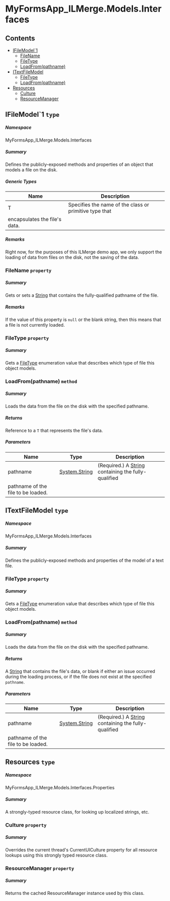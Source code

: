 ﻿<a name='assembly'></a>
# MyFormsApp_ILMerge.Models.Interfaces

## Contents

- [IFileModel\`1](#T-MyFormsApp_ILMerge-Models-Interfaces-IFileModel`1 'MyFormsApp_ILMerge.Models.Interfaces.IFileModel`1')
  - [FileName](#P-MyFormsApp_ILMerge-Models-Interfaces-IFileModel`1-FileName 'MyFormsApp_ILMerge.Models.Interfaces.IFileModel`1.FileName')
  - [FileType](#P-MyFormsApp_ILMerge-Models-Interfaces-IFileModel`1-FileType 'MyFormsApp_ILMerge.Models.Interfaces.IFileModel`1.FileType')
  - [LoadFrom(pathname)](#M-MyFormsApp_ILMerge-Models-Interfaces-IFileModel`1-LoadFrom-System-String- 'MyFormsApp_ILMerge.Models.Interfaces.IFileModel`1.LoadFrom(System.String)')
- [ITextFileModel](#T-MyFormsApp_ILMerge-Models-Interfaces-ITextFileModel 'MyFormsApp_ILMerge.Models.Interfaces.ITextFileModel')
  - [FileType](#P-MyFormsApp_ILMerge-Models-Interfaces-ITextFileModel-FileType 'MyFormsApp_ILMerge.Models.Interfaces.ITextFileModel.FileType')
  - [LoadFrom(pathname)](#M-MyFormsApp_ILMerge-Models-Interfaces-ITextFileModel-LoadFrom-System-String- 'MyFormsApp_ILMerge.Models.Interfaces.ITextFileModel.LoadFrom(System.String)')
- [Resources](#T-MyFormsApp_ILMerge-Models-Interfaces-Properties-Resources 'MyFormsApp_ILMerge.Models.Interfaces.Properties.Resources')
  - [Culture](#P-MyFormsApp_ILMerge-Models-Interfaces-Properties-Resources-Culture 'MyFormsApp_ILMerge.Models.Interfaces.Properties.Resources.Culture')
  - [ResourceManager](#P-MyFormsApp_ILMerge-Models-Interfaces-Properties-Resources-ResourceManager 'MyFormsApp_ILMerge.Models.Interfaces.Properties.Resources.ResourceManager')

<a name='T-MyFormsApp_ILMerge-Models-Interfaces-IFileModel`1'></a>
## IFileModel\`1 `type`

##### Namespace

MyFormsApp_ILMerge.Models.Interfaces

##### Summary

Defines the publicly-exposed methods and properties of an object that models a
file on the disk.

##### Generic Types

| Name | Description |
| ---- | ----------- |
| T | Specifies the name of the class or primitive type that
encapsulates the file's data. |

##### Remarks

Right now, for the purposes of this ILMerge demo app, we only support
the loading of data from files on the disk, not the saving of the data.

<a name='P-MyFormsApp_ILMerge-Models-Interfaces-IFileModel`1-FileName'></a>
### FileName `property`

##### Summary

Gets or sets a [String](http://msdn.microsoft.com/query/dev14.query?appId=Dev14IDEF1&l=EN-US&k=k:System.String 'System.String') that contains the fully-qualified
pathname of the file.

##### Remarks

If the value of this property is `null` or the blank
string, then this means that a file is not currently loaded.

<a name='P-MyFormsApp_ILMerge-Models-Interfaces-IFileModel`1-FileType'></a>
### FileType `property`

##### Summary

Gets a [FileType](#T-MyFormsApp_ILMerge-Models-Constants-FileType 'MyFormsApp_ILMerge.Models.Constants.FileType')
enumeration value that describes which type of file this object models.

<a name='M-MyFormsApp_ILMerge-Models-Interfaces-IFileModel`1-LoadFrom-System-String-'></a>
### LoadFrom(pathname) `method`

##### Summary

Loads the data from the file on the disk with the specified pathname.

##### Returns

Reference to a `T` that represents the file's
data.

##### Parameters

| Name | Type | Description |
| ---- | ---- | ----------- |
| pathname | [System.String](http://msdn.microsoft.com/query/dev14.query?appId=Dev14IDEF1&l=EN-US&k=k:System.String 'System.String') | (Required.) A [String](http://msdn.microsoft.com/query/dev14.query?appId=Dev14IDEF1&l=EN-US&k=k:System.String 'System.String') containing the fully-qualified
pathname of the file to be loaded. |

<a name='T-MyFormsApp_ILMerge-Models-Interfaces-ITextFileModel'></a>
## ITextFileModel `type`

##### Namespace

MyFormsApp_ILMerge.Models.Interfaces

##### Summary

Defines the publicly-exposed methods and properties of the model of a text file.

<a name='P-MyFormsApp_ILMerge-Models-Interfaces-ITextFileModel-FileType'></a>
### FileType `property`

##### Summary

Gets a [FileType](#T-MyFormsApp_ILMerge-Models-Constants-FileType 'MyFormsApp_ILMerge.Models.Constants.FileType')
enumeration value that describes which type of file this object models.

<a name='M-MyFormsApp_ILMerge-Models-Interfaces-ITextFileModel-LoadFrom-System-String-'></a>
### LoadFrom(pathname) `method`

##### Summary

Loads the data from the file on the disk with the specified pathname.

##### Returns

A [String](http://msdn.microsoft.com/query/dev14.query?appId=Dev14IDEF1&l=EN-US&k=k:System.String 'System.String') that contains the file's data, or blank if
either an issue occurred during the loading process, or if the file does not
exist at the specified `pathname`.

##### Parameters

| Name | Type | Description |
| ---- | ---- | ----------- |
| pathname | [System.String](http://msdn.microsoft.com/query/dev14.query?appId=Dev14IDEF1&l=EN-US&k=k:System.String 'System.String') | (Required.) A [String](http://msdn.microsoft.com/query/dev14.query?appId=Dev14IDEF1&l=EN-US&k=k:System.String 'System.String') containing the fully-qualified
pathname of the file to be loaded. |

<a name='T-MyFormsApp_ILMerge-Models-Interfaces-Properties-Resources'></a>
## Resources `type`

##### Namespace

MyFormsApp_ILMerge.Models.Interfaces.Properties

##### Summary

A strongly-typed resource class, for looking up localized strings, etc.

<a name='P-MyFormsApp_ILMerge-Models-Interfaces-Properties-Resources-Culture'></a>
### Culture `property`

##### Summary

Overrides the current thread's CurrentUICulture property for all
  resource lookups using this strongly typed resource class.

<a name='P-MyFormsApp_ILMerge-Models-Interfaces-Properties-Resources-ResourceManager'></a>
### ResourceManager `property`

##### Summary

Returns the cached ResourceManager instance used by this class.
